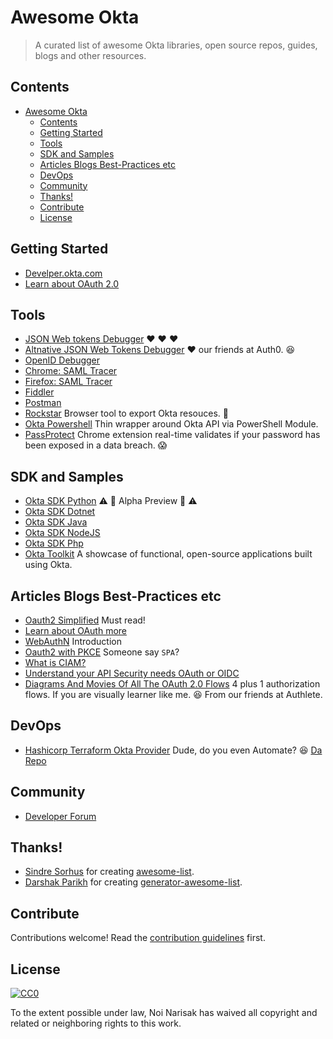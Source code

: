 # Awesome Okta <!-- [![Awesome](https://awesome.re/badge.svg)](https://awesome.re) -->

> A curated list of awesome Okta libraries, open source repos, guides, blogs and other resources.

## Contents

- [Awesome Okta](#awesome-okta)
  - [Contents](#contents)
  - [Getting Started](#getting-started)
  - [Tools](#tools)
  - [SDK and Samples](#sdk-and-samples)
  - [Articles Blogs Best-Practices etc](#articles-blogs-best-practices-etc)
  - [DevOps](#devops)
  - [Community](#community)
  - [Thanks!](#thanks)
  - [Contribute](#contribute)
  - [License](#license)

## Getting Started

- [Develper.okta.com](https://developer.okta.com/docs/)
- [Learn about OAuth 2.0](/https://www.oauth.com/)

## Tools

- [JSON Web tokens Debugger](https://www.jsonwebtoken.io/) :heart: :heart: :heart:
- [Altnative JSON Web Tokens Debugger](https://jwt.io) :heart: our friends at Auth0. :laughing:
- [OpenID Debugger](https://oidcdebugger.com/)
- [Chrome: SAML Tracer](https://chrome.google.com/webstore/detail/saml-tracer/mpdajninpobndbfcldcmbpnnbhibjmch?hl=en)
- [Firefox: SAML Tracer](https://addons.mozilla.org/en-US/firefox/addon/saml-tracer/)
- [Fiddler](https://www.telerik.com/fiddler)
- [Postman](https://www.getpostman.com/)
- [Rockstar](https://gabrielsroka.github.io/rockstar/) Browser tool to export Okta resouces. :metal:
- [Okta Powershell](https://github.com/gabrielsroka/OktaAPI.psm1) Thin wrapper around Okta API via PowerShell Module. 
- [PassProtect](https://www.passprotect.io/) Chrome extension real-time validates if your password has been exposed in a data breach. :scream:

## SDK and Samples

- [Okta SDK Python](https://github.com/okta/okta-sdk-python) :warning: :construction: Alpha Preview :construction: :warning:
- [Okta SDK Dotnet](https://github.com/okta/okta-sdk-dotnet)
- [Okta SDK Java](https://github.com/okta/okta-sdk-java)
- [Okta SDK NodeJS](https://github.com/okta/okta-sdk-nodejs)
- [Okta SDK Php](https://github.com/okta/okta-sdk-php)
- [Okta Toolkit](https://toolkit.okta.com/apps/) A showcase of functional, open-source applications built using Okta.

## Articles Blogs Best-Practices etc

- [Oauth2 Simplified](https://aaronparecki.com/oauth-2-simplified/) Must read!
- [Learn about OAuth more](https://www.oauth.com/)
- [WebAuthN](https://www.okta.com/security-blog/2019/09/passwordless-authentication-where-to-start/) Introduction
- [Oauth2 with PKCE](https://developer.okta.com/blog/2019/08/22/okta-authjs-pkce) Someone say `SPA`?
- [What is CIAM?](https://www.youtube.com/watch?v=sMfg7nu_7Xk)
- [Understand your API Security needs OAuth or OIDC](https://devblog.axway.com/apis/understand-your-api-security-need-oauth-or-openid-connect)
- [Diagrams And Movies Of All The OAuth 2.0 Flows](https://medium.com/@darutk/diagrams-and-movies-of-all-the-oauth-2-0-flows-194f3c3ade85) 4 plus 1 authorization flows. If you are visually learner like me. :laughing: From our friends at Authlete.

## DevOps

- [Hashicorp Terraform Okta Provider](https://www.terraform.io/docs/providers/okta/index.html) Dude, do you even Automate? :laughing: [Da Repo](https://github.com/articulate/terraform-provider-okta)

## Community

- [Developer Forum](https://devforum.okta.com/)

## Thanks!

- [Sindre Sorhus](https://github.com/sindresorhus) for creating [awesome-list](https://github.com/sindresorhus/awesome).
- [Darshak Parikh](https://github.com/dar5hak) for creating [generator-awesome-list](https://www.npmjs.com/package/generator-awesome-list).

## Contribute

Contributions welcome! Read the [contribution guidelines](contributing.md) first.


## License

[![CC0](https://mirrors.creativecommons.org/presskit/buttons/88x31/svg/cc-zero.svg)](https://creativecommons.org/publicdomain/zero/1.0)

To the extent possible under law, Noi Narisak has waived all copyright and
related or neighboring rights to this work.
